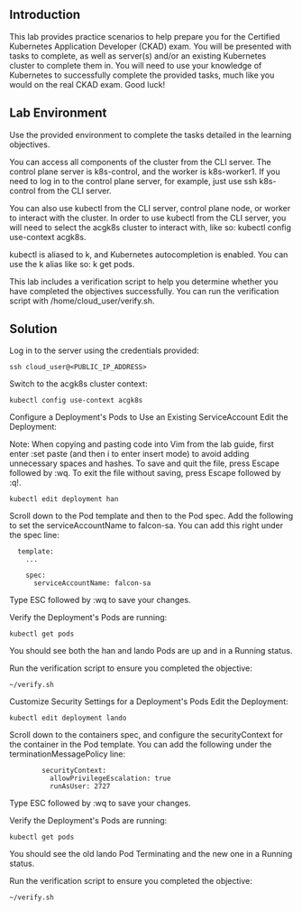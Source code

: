 ## Introduction
This lab provides practice scenarios to help prepare you for the Certified Kubernetes Application Developer (CKAD) exam. You will be presented with tasks to complete, as well as server(s) and/or an existing Kubernetes cluster to complete them in. You will need to use your knowledge of Kubernetes to successfully complete the provided tasks, much like you would on the real CKAD exam. Good luck!

## Lab Environment
Use the provided environment to complete the tasks detailed in the learning objectives.

You can access all components of the cluster from the CLI server. The control plane server is k8s-control, and the worker is k8s-worker1. If you need to log in to the control plane server, for example, just use ssh k8s-control from the CLI server.

You can also use kubectl from the CLI server, control plane node, or worker to interact with the cluster. In order to use kubectl from the CLI server, you will need to select the acgk8s cluster to interact with, like so: kubectl config use-context acgk8s.

kubectl is aliased to k, and Kubernetes autocompletion is enabled. You can use the k alias like so: k get pods.

This lab includes a verification script to help you determine whether you have completed the objectives successfully. You can run the verification script with /home/cloud_user/verify.sh.

## Solution
Log in to the server using the credentials provided:
```shell
ssh cloud_user@<PUBLIC_IP_ADDRESS>
```
Switch to the acgk8s cluster context:
```shell
kubectl config use-context acgk8s
```
Configure a Deployment's Pods to Use an Existing ServiceAccount
Edit the Deployment:

Note: When copying and pasting code into Vim from the lab guide, first enter :set paste (and then i to enter insert mode) to avoid adding unnecessary spaces and hashes. To save and quit the file, press Escape followed by :wq. To exit the file without saving, press Escape followed by :q!.
```shell
kubectl edit deployment han
```
Scroll down to the Pod template and then to the Pod spec. Add the following to set the serviceAccountName to falcon-sa. You can add this right under the spec line:
```shell
  template:
    ...

    spec:
      serviceAccountName: falcon-sa
```
Type ESC followed by :wq to save your changes.

Verify the Deployment's Pods are running:
```shell
kubectl get pods
```
You should see both the han and lando Pods are up and in a Running status.

Run the verification script to ensure you completed the objective:
```shell
~/verify.sh
```
Customize Security Settings for a Deployment's Pods
Edit the Deployment:
```shell
kubectl edit deployment lando
```
Scroll down to the containers spec, and configure the securityContext for the container in the Pod template. You can add the following under the terminationMessagePolicy line:
```shell
        securityContext:
          allowPrivilegeEscalation: true
          runAsUser: 2727
```
Type ESC followed by :wq to save your changes.

Verify the Deployment's Pods are running:
```shell
kubectl get pods
```
You should see the old lando Pod Terminating and the new one in a Running status.

Run the verification script to ensure you completed the objective:
```shell
~/verify.sh
```
